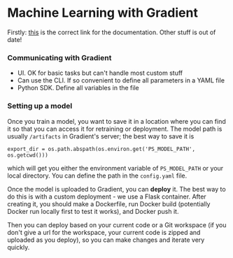 # Machine Learning with Gradient

Firstly: [this](https://docs.paperspace.com/) is the correct link for the documentation. Other stuff is out of date!

### Communicating with Gradient

- UI. OK for basic tasks but can't handle most custom stuff
- Can use the CLI. If so convenient to define all parameters in a YAML file
- Python SDK. Define all variables in the file

### Setting up a model

Once you train a model, you want to save it in a location where you can find it so that you can access it for retraining or deployment. The model path is usually `/artifacts` in Gradient's server; the best way to save it is 

`export_dir = os.path.abspath(os.environ.get('PS_MODEL_PATH', os.getcwd()))`

which will get you either the environment variable of `PS_MODEL_PATH` or your local directory. You can define the path in the `config.yaml` file.

Once the model is uploaded to Gradient, you can **deploy** it. The best way to do this is with a custom deployment - we use a Flask container. After creating it, you should make a Dockerfile, run Docker build (potentially Docker run locally first to test it works), and Docker push it.

Then you can deploy based on your current code or a Git workspace (if you don't give a url for the workspace, your current code is zipped and uploaded as you deploy), so you can make changes and iterate very quickly. 

